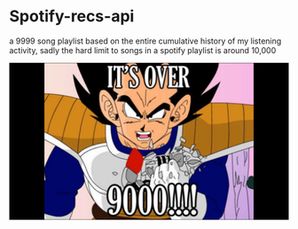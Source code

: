 # Spotify-recs-api
a 9999 song playlist based on the entire cumulative history of my listening activity, sadly the hard limit to songs in a spotify playlist is around 10,000



![image alt](https://github.com/iLoveOwls15/Spotify-recs-api/blob/dfd6cf742da29bd1477e6b067a0db85d87d53dc5/itsover1000.jpg) 

